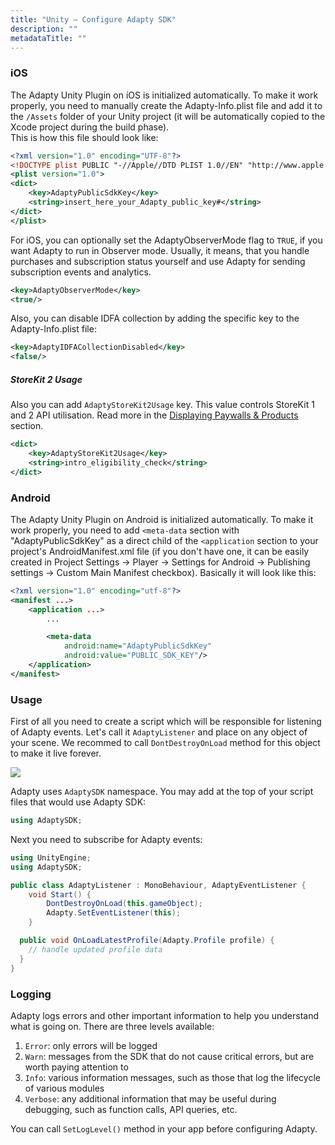 ```yaml
---
title: "Unity – Configure Adapty SDK"
description: ""
metadataTitle: ""
---
```


### iOS

The Adapty Unity Plugin on iOS is initialized automatically. To make it work properly, you need to manually create the Adapty-Info.plist file and add it to the `/Assets` folder of your Unity project (it will be automatically copied to the Xcode project during the build phase).  
This is how this file should look like:

```xml title="Xml"
<?xml version="1.0" encoding="UTF-8"?>
<!DOCTYPE plist PUBLIC "-//Apple//DTD PLIST 1.0//EN" "http://www.apple.com/DTDs/PropertyList-1.0.dtd">
<plist version="1.0">
<dict>
    <key>AdaptyPublicSdkKey</key>
    <string>insert_here_your_Adapty_public_key#</string>
</dict>
</plist>
```

For iOS, you can optionally set the AdaptyObserverMode flag to `TRUE`, if you want Adapty to run in Observer mode. Usually, it means, that you handle purchases and subscription status yourself and use Adapty for sending subscription events and analytics.

```xml title="Xml"
<key>AdaptyObserverMode</key>
<true/>
```

Also, you can disable IDFA collection by adding the specific key to the Adapty-Info.plist file:

```xml title="Xml"
<key>AdaptyIDFACollectionDisabled</key>
<false/>
```

##### StoreKit 2 Usage

Also you can add `AdaptyStoreKit2Usage` key. This value controls StoreKit 1 and 2 API utilisation. Read more in the [Displaying Paywalls & Products](display-pb-paywalls) section.

```xml title="Adapty-Info.plist"
<dict>
    <key>AdaptyStoreKit2Usage</key>
    <string>intro_eligibility_check</string>
</dict>
```

### Android

The Adapty Unity Plugin on Android is initialized automatically. To make it work properly, you need to add `<meta-data` section with "AdaptyPublicSdkKey" as a direct child of the `<application` section to your project's AndroidManifest.xml file (if you don't have one, it can be easily created in Project Settings -> Player -> Settings for Android -> Publishing settings -> Custom Main Manifest checkbox). Basically it will look like this:

```xml title="Xml"
<?xml version="1.0" encoding="utf-8"?>
<manifest ...>
    <application ...>
        ...

        <meta-data
            android:name="AdaptyPublicSdkKey"
            android:value="PUBLIC_SDK_KEY"/>
    </application>
</manifest>
```

### Usage

First of all you need to create a script which will be responsible for listening of Adapty events. Let's call it `AdaptyListener` and place on any object of your scene. We recommed to call `DontDestroyOnLoad` method for this object to make it live forever.


<div style={{ textAlign: 'center' }}>
  <img 
    src="https://files.readme.io/2ccd564-create_adapty_listener.png" 
    style={{ width: 'auto', border: 'none' }}
  />
</div>





Adapty uses `AdaptySDK` namespace. You may add at the top of your script files that would use Adapty SDK:

```csharp title="Csharp"
using AdaptySDK;
```

Next you need to subscribe for Adapty events:

```csharp title="Csharp"
using UnityEngine;
using AdaptySDK;

public class AdaptyListener : MonoBehaviour, AdaptyEventListener {
	void Start() {
		DontDestroyOnLoad(this.gameObject);
		Adapty.SetEventListener(this);
	}

  public void OnLoadLatestProfile(Adapty.Profile profile) {
    // handle updated profile data
  }
}
```

### Logging

Adapty logs errors and other important information to help you understand what is going on. There are three levels available:

1. `Error`: only errors will be logged
2. `Warn`: messages from the SDK that do not cause critical errors, but are worth paying attention to
3. `Info`: various information messages, such as those that log the lifecycle of various modules
4. `Verbose`: any additional information that may be useful during debugging, such as function calls, API queries, etc.

You can call `SetLogLevel()` method in your app before configuring Adapty.